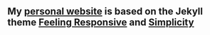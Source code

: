 ## My [personal website](https://mishaberrien.com/) is based on the Jekyll theme [Feeling Responsive](http://phlow.github.io/feeling-responsive/) and [Simplicity](http://phlow.github.io/simplicity/)
